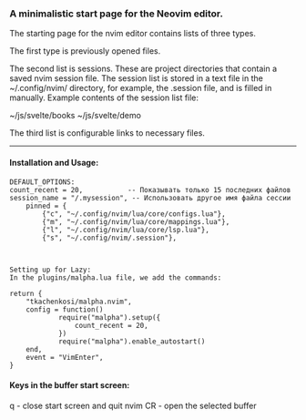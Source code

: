 ### A minimalistic start page for the Neovim editor.

The starting page for the nvim editor contains lists of three types.

The first type is previously opened files.

The second list is sessions. These are project directories that contain a saved nvim session file.
The session list is stored in a text file in the ~/.config/nvim/ directory, for example, the .session file, and is filled in manually.
Example contents of the session list file:

~/js/svelte/books
~/js/svelte/demo

The third list is configurable links to necessary files.

---
#### Installation and Usage:
```
DEFAULT_OPTIONS:
count_recent = 20,           -- Показывать только 15 последних файлов
session_name = "/.mysession", -- Использовать другое имя файла сессии
	pinned = {
		{"c", "~/.config/nvim/lua/core/configs.lua"},
		{"m", "~/.config/nvim/lua/core/mappings.lua"},
		{"l", "~/.config/nvim/lua/core/lsp.lua"},
		{"s", "~/.config/nvim/.session"},



Setting up for Lazy:
In the plugins/malpha.lua file, we add the commands:

return {
	"tkachenkosi/malpha.nvim",
	config = function()
			require("malpha").setup({
				count_recent = 20,
			})
			require("malpha").enable_autostart()
	end,
	event = "VimEnter",
}
```
#### Keys in the buffer start screen:
q      - close start screen and quit nvim
CR     - open the selected buffer
